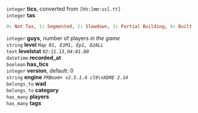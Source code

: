 `integer` **tics**, converted from `[hh:]mm:ss[.tt]`  
`integer` **tas**
```ruby
0: Not Tas, 1: Segmented, 2: Slowdown, 3: Partial Building, 4: Built
```
`integer` **guys**, number of players *in the game*  
`string` **level** *`Map 01, E1M1, Ep1, D2ALL`*  
`text` **levelstat** *`02:11.13,04:01.00`*  
`datetime` **recorded_at**  
`boolean` **has_tics**  
`integer` **version**, default: 0  
`string` **engine** *`PRBoom+ v2.5.1.4 cl9\nXDRE 2.14`*  
`belongs_to` **wad**  
`belongs_to` **category**  
`has_many` **players**  
`has_many` **tags**  
